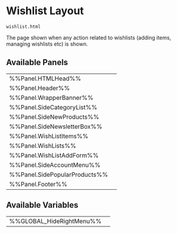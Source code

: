 # <span class="jumptarget"> Wishlist Layout </span>

`wishlist.html`

The page shown when any action related to wishlists (adding items, managing wishlists etc) is shown.

## <span class="jumptarget"> Available Panels </span>
|||
|---|---|
| %%Panel.HTMLHead%% |
| %%Panel.Header%% |
| %%Panel.WrapperBanner%% |
| %%Panel.SideCategoryList%% |
| %%Panel.SideNewProducts%% |
| %%Panel.SideNewsletterBox%% |
| %%Panel.WishListItems%% |
| %%Panel.WishLists%% |
| %%Panel.WishListAddForm%% |
| %%Panel.SideAccountMenu%% |
| %%Panel.SidePopularProducts%% |
| %%Panel.Footer%% |

## <span class="jumptarget"> Available Variables </span>
|||
|---|---|
| %%GLOBAL_HideRightMenu%% |

